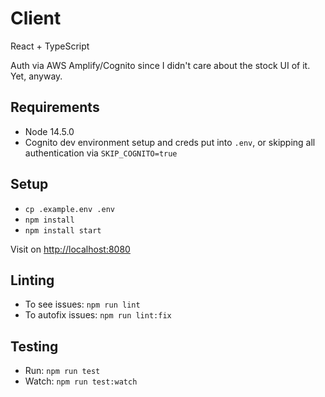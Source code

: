 # Client

React + TypeScript

Auth via AWS Amplify/Cognito since I didn't care about the stock UI of it. Yet, anyway.

## Requirements

- Node 14.5.0
- Cognito dev environment setup and creds put into `.env`, or skipping all authentication via `SKIP_COGNITO=true`

## Setup

- `cp .example.env .env`
- `npm install`
- `npm install start`

Visit on [http://localhost:8080](http://localhost:8080)

## Linting

- To see issues: `npm run lint`
- To autofix issues: `npm run lint:fix`

## Testing

- Run: `npm run test`
- Watch: `npm run test:watch`
